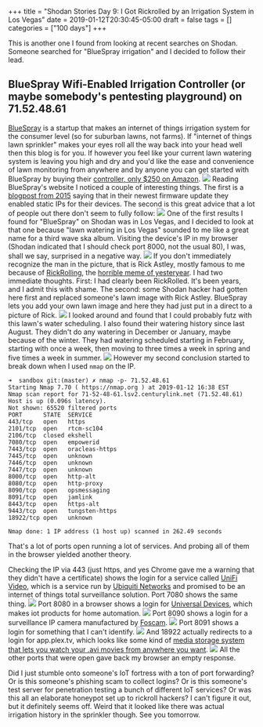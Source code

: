 +++
title = "Shodan Stories Day 9: I Got Rickrolled by an Irrigation System in Los Vegas"
date = 2019-01-12T20:30:45-05:00
draft = false
tags = []
categories = ["100 days"]
+++

This is another one I found from looking at recent searches on Shodan. Someone searched for "BlueSpray irrigation" and I decided to follow their lead.

## BlueSpray Wifi-Enabled Irrigation Controller (or maybe somebody's pentesting playground) on 71.52.48.61
[BlueSpray](https://www.bluespray.net/#home) is a startup that makes an internet of things irrigation system for the consumer level (so for suburban lawns, not farms). If "internet of things lawn sprinkler" makes your eyes roll all the way back into your head well then this blog is for you. If however you feel like your current lawn watering system is leaving you high and dry and you'd like the ease and convenience of lawn monitoring from anywhere and by anyone you can get started with BlueSpray by buying their [controller, only $250 on Amazon](https://www.amazon.com/BlueSpray-Zone-Wi-Fi-Watering-Control/dp/B00E7V8SSY/ref=pd_rhf_se_p_tnr_1).
![](https://www.bluespray.net/images/connected.png)
Reading BlueSpray's website I noticed a couple of interesting things. The first is a [blogpost from 2015](https://bluespray.net/blogs/?p=59) saying that in their newest firmware update they enabled static IPs for their devices. The second is this great advice that a lot of people out there don't seem to fully follow:
![](/images/100Days/Day9/advice.png)
One of the first results I found for "BlueSpray" on Shodan was in Los Vegas, and I decided to look at that one because "lawn watering in Los Vegas" sounded to me like a great name for a third wave ska album.
Visiting the device's IP in my browser (Shodan indicated that I should check port 8000, not the usual 80), I was, shall we say, surprised in a negative way.
![](/images/100Days/Day9/RickRolled2.png)
If you don't immediately recognize the man in the picture, that is Rick Astley, mostly famous to me because of [RickRolling](https://en.wikipedia.org/wiki/Rickrolling), the [horrible meme of yesteryear](https://www.youtube.com/watch?v=dQw4w9WgXcQ).
I had two immediate thoughts. First: I had clearly been RickRolled. It's been years, and I admit this with shame. The second: some Shodan hacker had gotten here first and replaced someone's lawn image with Rick Astley. BlueSpray lets you add your own lawn image and here they had just put in a direct to a picture of Rick.
![](/images/100Days/Day9/source.png)
I looked around and found that I could probably futz with this lawn's water scheduling. I also found their watering history since last August. They didn't do any watering in December or January, maybe because of the winter. They had watering scheduled starting in February, starting with once a week, then moving to three times a week in spring and five times a week in summer.
![](/images/100Days/Day9/HistoricalData2.png)
However my second conclusion started to break down when I used `nmap` on the IP.
```
➜  sandbox git:(master) ✗ nmap -p- 71.52.48.61
Starting Nmap 7.70 ( https://nmap.org ) at 2019-01-12 16:38 EST
Nmap scan report for 71-52-48-61.lsv2.centurylink.net (71.52.48.61)
Host is up (0.096s latency).
Not shown: 65520 filtered ports
PORT      STATE  SERVICE
443/tcp   open   https
2101/tcp  open   rtcm-sc104
2106/tcp  closed ekshell
7080/tcp  open   empowerid
7443/tcp  open   oracleas-https
7445/tcp  open   unknown
7446/tcp  open   unknown
7447/tcp  open   unknown
8000/tcp  open   http-alt
8080/tcp  open   http-proxy
8090/tcp  open   opsmessaging
8091/tcp  open   jamlink
8443/tcp  open   https-alt
9443/tcp  open   tungsten-https
18922/tcp open   unknown

Nmap done: 1 IP address (1 host up) scanned in 262.49 seconds
```
That's a lot of ports open running a lot of services. And probing all of them in the browser yielded another theory.

Checking the IP via 443 (just https, and yes Chrome gave me a warning that they didn't have a certificate) shows the login for a service called [UniFi Video](https://www.ubnt.com/unifi-video/unifi-nvr/), which is a service run by [Ubiquiti Networks](https://video.ubnt.com/) and promised to be an internet of things total surveillance solution. Port 7080 shows the same thing.
![](/images/100Days/Day9/unify443.png)
Port 8080 in a browser shows a login for [Universal Devices](https://www.universal-devices.com/), which makes iot products for home automation.
![](/images/100Days/Day9/unidevices.png)
Port 8090 shows a login for a surveillance IP camera manufactured by [Foscam](https://www.foscam.com/).
![](/images/100Days/Day9/foscam.png)
Port 8091 shows a login for something that I can't identify.
![](/images/100Days/Day9/8091.png)
And 18922 actually redirects to a login for app.plex.tv, which looks like some kind of [media storage system that lets you watch your .avi movies from anywhere you want](https://www.plex.tv/).
![](/images/100Days/Day9/Plex.png)
All the other ports that were open gave back my browser an empty response.


Did I just stumble onto someone's IoT fortress with a ton of port forwarding? Or is this someone's phishing scam to collect logins? Or is this someone's test server for penetration testing a bunch of different IoT services? Or was this all an elaborate honeypot set up to rickroll hackers? I can't figure it out, but it definitely seems off. Weird that it looked like there was actual irrigation history in the sprinkler though. See you tomorrow.
